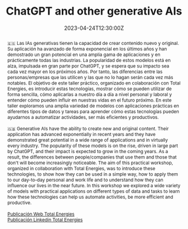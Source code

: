 ---
title: ChatGPT and other generative AIs

#event: AI & Biomedicine
#event_url: https://example.org

location: Parque Científico Tecnológico.  
address: 
  street: CL Profesor Potter, 72.
  city: Gijón
  region: Asturias
  postcode: '33394'
  country: Spain

#summary: An example talk using Wowchemy's Markdown slides feature.
abstract: 🇪🇸 Las IAs generativas tienen la capacidad de crear contenido nuevo y original. Su aplicación ha avanzado de forma exponencial en los últimos años y han demostrado un gran potencial en una amplia gama de aplicaciones y en prácticamente todas las industrias. La popularidad de estos modelos está en alza, impulsada en gran parte por ChatGPT, y se espera que su impacto sea cada vez mayor en los próximos años. Por tanto, las diferencias entre las personas/empresas que las utilicen y las que no lo hagan serán cada vez más notables. El objetivo de este taller práctico, organizado en colaboración con Total Energies, es introducir estas tecnologías, mostrar cómo se pueden utilizar de forma sencilla, cómo aplicarlas a nuestro día a día a nivel personal y laboral y entender cómo pueden influir en nuestras vidas en el futuro próximo. En este taller exploramos una amplia variedad de modelos con aplicaciones prácticas en diferentes tipos de datos y tareas para aprender cómo estas tecnologías pueden ayudarnos a automatizar actividades, ser más eficientes y productivos.<br><br>🇬🇧 Generative AIs have the ability to create new and original content. Their application has advanced exponentially in recent years and they have demonstrated great potential in a wide range of applications and in virtually every industry. The popularity of these models is on the rise, driven in large part by ChatGPT, and their impact is expected to grow in the coming years. As a result, the differences between people/companies that use them and those that don't will become increasingly noticeable. The aim of this practical workshop, organized in collaboration with Total Energies, was to introduce these technologies, to show how they can be used in a simple way, how to apply them to our day-to-day personal and work life and to understand how they can influence our lives in the near future. In this workshop we explored a wide variety of models with practical applications on different types of data and tasks to learn how these technologies can help us automate activities, be more efficient and productive. <br><br>[Publicación Web Total Energies](https://www.totalenergies.es/es/catedra-totalenergies-universidad-oviedo-talleres-inteligencia-artificial)<br>[Publicación Linkedin Total Energies](https://www.linkedin.com/feed/update/urn:li:activity:7059513132439736320?utm_source=share&utm_medium=member_desktop)





# Talk start and end times.
#   End time can optionally be hidden by prefixing the line with `#`.
date: '2023-04-24T12:30:00Z'
#date_end: '2030-06-01T15:00:00Z'
all_day: false

# Schedule page publish date (NOT talk date).
#publishDate: '2017-01-01T00:00:00Z'

authors: []
tags: []

# Is this a featured talk? (true/false)
featured: false

image:
  caption: ''
  focal_point: Right

#links:
#  - icon: twitter
#    icon_pack: fab
#    name: Follow
#    url: https://twitter.com/georgecushen
#url_code: ''
#url_pdf: uploads/IABiomedica.pdf
url_slides: https://nahuelcosta.notion.site/ChatGPT-y-otras-IAs-generativas-9fe40cbeba62461cb4c24084ec21b8c2
#url_video: ''

# Markdown Slides (optional).
#   Associate this talk with Markdown slides.
#   Simply enter your slide deck's filename without extension.
#   E.g. `slides = "example-slides"` references `content/slides/example-slides.md`.
#   Otherwise, set `slides = ""`.
#slides: example

# Projects (optional).
#   Associate this post with one or more of your projects.
#   Simply enter your project's folder or file name without extension.
#   E.g. `projects = ["internal-project"]` references `content/project/deep-learning/index.md`.
#   Otherwise, set `projects = []`.
---